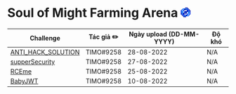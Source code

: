 # Soul of Might Farming Arena ![](../assets/Soul_of_Might.gif)

| Challenge | Tác giả ✏️              | Ngày upload (DD-MM-YYYY) | Độ khó |
|-----------|------------------------|--------------------------|--------|
| [ANTI_HACK_SOLUTION](./ANTI_HACK_SOLUTION/) | TIMO#9258 | 28-08-2022               | N/A     |
| [supperSecurity](./supperSecurity/) | TIMO#9258 | 27-08-2022               | N/A     |
| [RCEme](./RCEme/) | TIMO#9258 | 25-08-2022               | N/A     |
| [BabyJWT](./BabyJWT/) | TIMO#9258 | 10-08-2022               | N/A     |